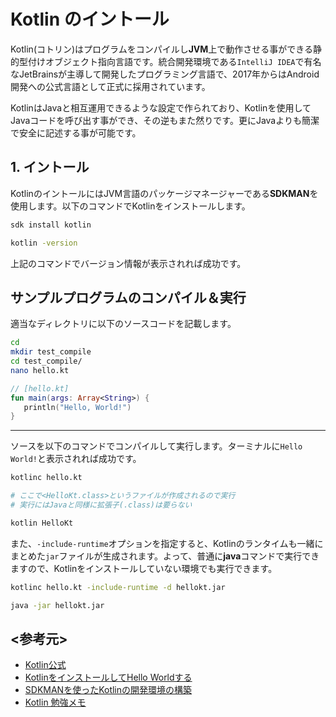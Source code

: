 # Kotlin のイントール

Kotlin(コトリン)はプログラムをコンパイルし**JVM**上で動作させる事ができる静的型付けオブジェクト指向言語です。統合開発環境である`IntelliJ IDEA`で有名なJetBrainsが主導して開発したプログラミング言語で、2017年からはAndroid開発への公式言語として正式に採用されています。

KotlinはJavaと相互運用できるような設定で作られており、Kotlinを使用してJavaコードを呼び出す事ができ、その逆もまた然りです。更にJavaよりも簡潔で安全に記述する事が可能です。

## 1. イントール

KotlinのイントールにはJVM言語のパッケージマネージャーである**SDKMAN**を使用します。以下のコマンドでKotlinをインストールします。

```bash
sdk install kotlin
```

```bash
kotlin -version
```

上記のコマンドでバージョン情報が表示されれば成功です。

## サンプルプログラムのコンパイル＆実行

適当なディレクトリに以下のソースコードを記載します。

```bash
cd
mkdir test_compile
cd test_compile/
nano hello.kt
```

```kotlin
// [hello.kt]
fun main(args: Array<String>) {
   println("Hello, World!")
}
```

---

ソースを以下のコマンドでコンパイルして実行します。ターミナルに`Hello World!`と表示されれば成功です。

```bash
kotlinc hello.kt

# ここで<HelloKt.class>というファイルが作成されるので実行
# 実行にはJavaと同様に拡張子(.class)は要らない

kotlin HelloKt
```

また、`-include-runtime`オプションを指定すると、Kotlinのランタイムも一緒にまとめた`jar`ファイルが生成されます。よって、普通に**java**コマンドで実行できますので、Kotlinをインストールしていない環境でも実行できます。

```bash
kotlinc hello.kt -include-runtime -d hellokt.jar

java -jar hellokt.jar
```

## <参考元>

- [Kotlin公式](https://dogwood008.github.io/kotlin-web-site-ja/)
- [KotlinをインストールしてHello Worldする](https://www.utakata.work/entry/20180124/1516781378)
- [SDKMANを使ったKotlinの開発環境の構築](https://qiita.com/hiko1129/items/5ac2ffe82e83bb53f08f)
- [Kotlin 勉強メモ](https://qiita.com/opengl-8080/items/d7f56f3a39cb905104db)
